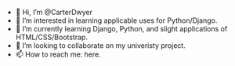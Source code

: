 - 👋 Hi, I’m @CarterDwyer
- 👀 I’m interested in learning applicable uses for Python/Django. 
- 🌱 I’m currently learning Django, Python, and slight applications of HTML/CSS/Bootstrap.
- 💞️ I’m looking to collaborate on my univeristy project.
- 📫 How to reach me: here.

<!---
CarterDwyer/CarterDwyer is a ✨ special ✨ repository because its `README.md` (this file) appears on your GitHub profile.
You can click the Preview link to take a look at your changes.
--->
